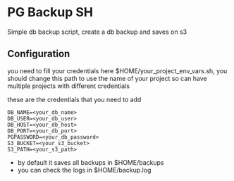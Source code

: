 # PG Backup SH

Simple db backup script, create a db backup and saves on s3

## Configuration

you need to fill your credentials here $HOME/your_project_env_vars.sh, you should change this path to use the name of your project so can have multiple projects with different credentials

these are the credentials that you need to add

```
DB_NAME=<your_db_name>
DB_USER=<your_db_user>
DB_HOST=<your_db_host>
DB_PORT=<your_db_port>
PGPASSWORD=<your_db_password>
S3_BUCKET=<your_s3_bucket>
S3_PATH=<your_s3_path>
```

* by default it saves all backups in $HOME/backups
* you can check the logs in $HOME/backup.log

